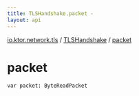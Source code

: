 ```yaml
---
title: TLSHandshake.packet - 
layout: api
---
```


<div class='api-docs-breadcrumbs'><a href="../index.html">io.ktor.network.tls</a> / <a href="index.html">TLSHandshake</a> / <a href="./packet.html">packet</a></div>

# packet

<div class="signature"><code><span class="keyword">var </span><span class="identifier">packet</span><span class="symbol">: </span><span class="identifier">ByteReadPacket</span></code></div>
